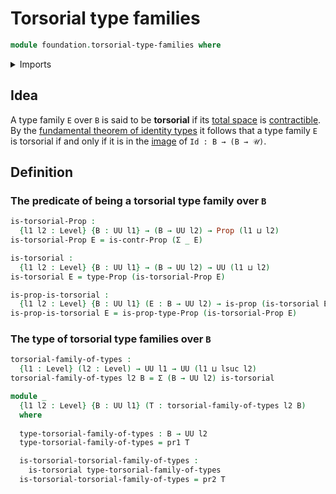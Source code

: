 # Torsorial type families

```agda
module foundation.torsorial-type-families where
```

<details><summary>Imports</summary>

```agda
open import foundation.contractible-types
open import foundation.dependent-pair-types
open import foundation.propositions
open import foundation.universe-levels
```

</details>

## Idea

A type family `E` over `B` is said to be **torsorial** if its [total space](foundation.dependent-pair-types.md) is [contractible](foundation.contractible-types.md). By the [fundamental theorem of identity types](foundation.fundamental-theorem-of-identity-types.md) it follows that a type family `E` is torsorial if and only if it is in the [image](foundation.images.md) of `Id : B → (B → 𝒰)`.

## Definition

### The predicate of being a torsorial type family over `B`

```agda
is-torsorial-Prop :
  {l1 l2 : Level} {B : UU l1} → (B → UU l2) → Prop (l1 ⊔ l2)
is-torsorial-Prop E = is-contr-Prop (Σ _ E)

is-torsorial :
  {l1 l2 : Level} {B : UU l1} → (B → UU l2) → UU (l1 ⊔ l2)
is-torsorial E = type-Prop (is-torsorial-Prop E)

is-prop-is-torsorial :
  {l1 l2 : Level} {B : UU l1} (E : B → UU l2) → is-prop (is-torsorial E)
is-prop-is-torsorial E = is-prop-type-Prop (is-torsorial-Prop E)
```

### The type of torsorial type families over `B`

```agda
torsorial-family-of-types :
  {l1 : Level} (l2 : Level) → UU l1 → UU (l1 ⊔ lsuc l2)
torsorial-family-of-types l2 B = Σ (B → UU l2) is-torsorial

module _
  {l1 l2 : Level} {B : UU l1} (T : torsorial-family-of-types l2 B)
  where
  
  type-torsorial-family-of-types : B → UU l2
  type-torsorial-family-of-types = pr1 T

  is-torsorial-torsorial-family-of-types :
    is-torsorial type-torsorial-family-of-types
  is-torsorial-torsorial-family-of-types = pr2 T
```
